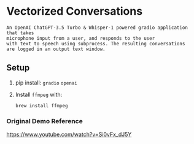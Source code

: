 # Vectorized Conversations
    An OpenAI ChatGPT-3.5 Turbo & Whisper-1 powered gradio application that takes
    microphone input from a user, and responds to the user
    with text to speech using subprocess. The resulting conversations
    are logged in an output text window.

## Setup

1. pip install:
    `gradio`
    `openai`

2. Install `ffmpeg` with:
    ```
    brew install ffmpeg
    ```

### Original Demo Reference
https://www.youtube.com/watch?v=Si0vFx_dJ5Y
